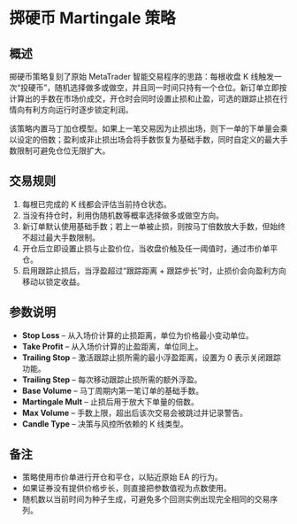 # 掷硬币 Martingale 策略

## 概述

掷硬币策略复刻了原始 MetaTrader 智能交易程序的思路：每根收盘 K 线触发一次“投硬币”，随机选择做多或做空，并且同一时间只持有一个仓位。新订单立即按计算出的手数在市场价成交，开仓时会同时设置止损和止盈，可选的跟踪止损在行情向有利方向运行时逐步锁定利润。

该策略内置马丁加仓模型。如果上一笔交易因为止损出场，则下一单的下单量会乘以设定的倍数；盈利或非止损出场会将手数恢复为基础手数，同时自定义的最大手数限制可避免仓位无限扩大。

## 交易规则

1. 每根已完成的 K 线都会评估当前持仓状态。
2. 当没有持仓时，利用伪随机数等概率选择做多或做空方向。
3. 新订单默认使用基础手数；若上一单被止损，则按马丁倍数放大手数，但始终不超过最大手数限制。
4. 开仓后立即设置止损与止盈价位，当收盘价触及任一阈值时，通过市价单平仓。
5. 启用跟踪止损后，当浮盈超过“跟踪距离 + 跟踪步长”时，止损价会向盈利方向移动以锁定收益。

## 参数说明

- **Stop Loss** – 从入场价计算的止损距离，单位为价格最小变动单位。
- **Take Profit** – 从入场价计算的止盈距离，单位同上。
- **Trailing Stop** – 激活跟踪止损所需的最小浮盈距离，设置为 0 表示关闭跟踪功能。
- **Trailing Step** – 每次移动跟踪止损所需的额外浮盈。
- **Base Volume** – 马丁周期内第一笔订单的基础手数。
- **Martingale Mult** – 止损后用于放大下单量的倍数。
- **Max Volume** – 手数上限，超出后该次交易会被跳过并记录警告。
- **Candle Type** – 决策与风控所依赖的 K 线类型。

## 备注

- 策略使用市价单进行开仓和平仓，以贴近原始 EA 的行为。
- 如果证券没有提供价格步长，则直接把参数值视为点数使用。
- 随机数以当前时间为种子生成，可避免多个回测实例出现完全相同的交易序列。
